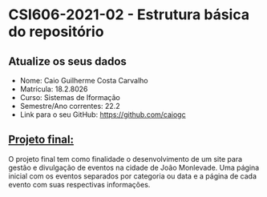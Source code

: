 # **CSI606-2021-02 - Estrutura básica do repositório**

## Atualize os seus dados

- Nome: Caio Guilherme Costa Carvalho
- Matrícula: 18.2.8026
- Curso: Sistemas de Iformação
- Semestre/Ano correntes: 22.2
- Link para o seu GitHub: https://github.com/caiogc

## [Projeto final:](./Projeto/README.md)

O projeto final tem como finalidade o desenvolvimento de um site para gestão e divulgação de eventos na cidade de João Monlevade. Uma página inicial com os eventos separados por categoria ou data e a página de cada evento com suas respectivas informações.  
